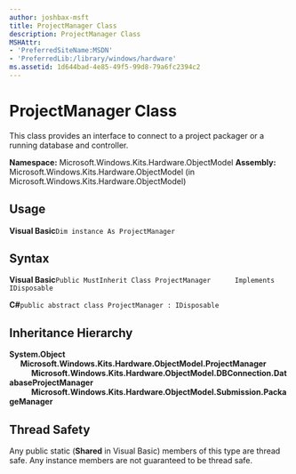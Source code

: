 ```yaml
---
author: joshbax-msft
title: ProjectManager Class
description: ProjectManager Class
MSHAttr:
- 'PreferredSiteName:MSDN'
- 'PreferredLib:/library/windows/hardware'
ms.assetid: 1d644bad-4e85-49f5-99d8-79a6fc2394c2
---
```


# ProjectManager Class


This class provides an interface to connect to a project packager or a running database and controller.

**Namespace:** Microsoft.Windows.Kits.Hardware.ObjectModel **Assembly:** Microsoft.Windows.Kits.Hardware.ObjectModel (in Microsoft.Windows.Kits.Hardware.ObjectModel)

## Usage


**Visual Basic**`Dim instance As ProjectManager`

## Syntax


**Visual Basic**`Public MustInherit Class ProjectManager`           `Implements IDisposable`

**C#**`public abstract class ProjectManager : IDisposable`

## Inheritance Hierarchy


**System.Object**      **Microsoft.Windows.Kits.Hardware.ObjectModel.ProjectManager**           **Microsoft.Windows.Kits.Hardware.ObjectModel.DBConnection.DatabaseProjectManager**           **Microsoft.Windows.Kits.Hardware.ObjectModel.Submission.PackageManager**

## Thread Safety


Any public static (**Shared** in Visual Basic) members of this type are thread safe. Any instance members are not guaranteed to be thread safe.

 

 






